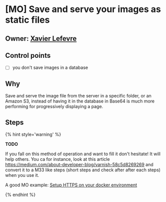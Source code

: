 # [MO] Save and serve your images as static files

## Owner: [Xavier Lefevre](https://github.com/xavierlefevre)

## Control points

* [ ] you don't save images in a database

## Why

Save and serve the image file from the server in a specific folder, or an Amazon S3, instead of having it in the database in Base64 is much more performing for progressively displaying a page.

## Steps

{% hint style='warning' %}

**TODO**

If you fall on this method of operation and want to fill it don't hesitate! It will help others.
You ca for instance, look at this article https://medium.com/about-developer-blog/varnish-58c5d8269269 and convert it to a M33 like steps (short steps and check after after each steps) when you use it.

A good MO example: [Setup HTTPS on your docker environment](../../ops/docker/deploy-with-https.mo.md)

{% endhint %}

